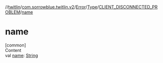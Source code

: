 //[twitlin](../../../../index.md)/[com.sorrowblue.twitlin.v2](../../../index.md)/[Error](../../index.md)/[Type](../index.md)/[CLIENT_DISCONNECTED_PROBLEM](index.md)/[name](name.md)



# name  
[common]  
Content  
val [name](name.md): [String](https://kotlinlang.org/api/latest/jvm/stdlib/kotlin/-string/index.html)  



